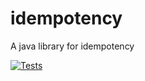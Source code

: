 # idempotency
A java library for idempotency

[![Tests](https://github.com/weksler/idempotency/actions/workflows/main.yml/badge.svg)](https://github.com/weksler/idempotency/actions/workflows/main.yml)

